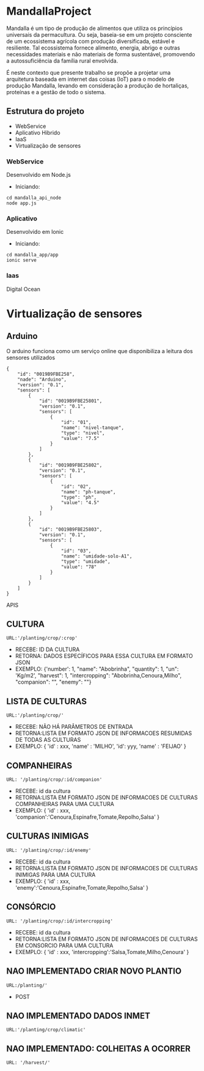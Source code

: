 # MandallaProject
Mandalla é um tipo de produção de alimentos que utiliza os princípios universais da permacultura. Ou seja, baseia-se em um projeto consciente de um ecossistema agrícola com produção diversificada, estável e resiliente. Tal ecossistema fornece alimento, energia, abrigo e outras necessidades materiais e não materiais de forma sustentável, promovendo a autossuficiência da família rural envolvida.

É neste contexto que presente trabalho se propõe a projetar uma arquitetura baseada em internet das coisas (IoT) para o modelo de produção Mandalla, levando em consideração a produção de hortaliças, proteínas e a gestão de todo o sistema.

## Estrutura do projeto
* WebService
* Aplicativo Hibrido
* IaaS
* Virtualização de sensores

### WebService

Desenvolvido em Node.js

* Iniciando:

```
cd mandalla_api_node
node app.js
```

### Aplicativo

Desenvolvido em Ionic

* Iniciando:

```
cd mandalla_app/app
ionic serve
```

### Iaas

Digital Ocean


# Virtualização de sensores

## Arduino

O arduino funciona como um serviço online que disponibiliza a leitura dos sensores utilizados

```
{
	"id": "0019B9FBE258",
	"nade": "Arduino",
	"version": "0.1",
	"sensors": [
		{
			"id": "0019B9FBE25801",
			"version": "0.1",
			"sensors": [
				{
					"id": "01",
					"name": "nivel-tanque",
					"type": "nivel",
					"value": "7.5"
				}
			]
		},
		{
			"id": "0019B9FBE25802",
			"version": "0.1",
			"sensors": [
				{
					"id": "02",
					"name": "ph-tanque",
					"type": "ph",
					"value": "4.5"
				}
			]
		},
		{
			"id": "0019B9FBE25803",
			"version": "0.1",
			"sensors": [
				{
					"id": "03",
					"name": "umidade-solo-A1",
					"type": "umidade",
					"value": "78"
				}
			]
		}
	]
}

```


APIS

## CULTURA
```
URL:'/planting/crop/:crop'
```
* RECEBE: ID DA CULTURA 
* RETORNA: DADOS ESPECÍFICOS PARA ESSA CULTURA EM FORMATO JSON
* EXEMPLO: {'number': 1, "name": "Abobrinha", "quantity": 1, "un": 'Kg/m2', "harvest": 1, "intercropping": "Abobrinha,Cenoura,Milho", "companion": "", "enemy": ""}

## LISTA DE CULTURAS
``` URL:'/planting/crop/' ```
* RECEBE: NÃO HÁ PARÂMETROS DE ENTRADA
* RETORNA:LISTA EM FORMATO JSON DE INFORMACOES RESUMIDAS DE TODAS AS CULTURAS
* EXEMPLO: { 'id' : xxx, 'name' : 'MILHO', 'id': yyy, 'name' : 'FEIJAO' }

## COMPANHEIRAS
``` URL: '/planting/crop/:id/companion' ```
* RECEBE: id da cultura
* RETORNA:LISTA EM FORMATO JSON DE INFORMACOES DE CULTURAS COMPANHEIRAS PARA UMA CULTURA
* EXEMPLO: { 'id' : xxx, 'companion':'Cenoura,Espinafre,Tomate,Repolho,Salsa' }

## CULTURAS INIMIGAS
``` URL: '/planting/crop/:id/enemy' ```
* RECEBE: id da cultura
* RETORNA:LISTA EM FORMATO JSON DE INFORMACOES DE CULTURAS INIMIGAS PARA UMA CULTURA
* EXEMPLO: { 'id' : xxx, 'enemy':'Cenoura,Espinafre,Tomate,Repolho,Salsa' }

## CONSÓRCIO
``` URL: '/planting/crop/:id/intercropping' ```
* RECEBE: id da cultura
* RETORNA:LISTA EM FORMATO JSON DE INFORMACOES DE CULTURAS EM CONSORCIO PARA UMA CULTURA
* EXEMPLO: { 'id' : xxx, 'intercropping':'Salsa,Tomate,Milho,Cenoura' }

## NAO IMPLEMENTADO CRIAR NOVO PLANTIO 
``` URL:/planting/' ```
* POST

## NAO IMPLEMENTADO DADOS INMET 
``` URL:'/planting/crop/climatic' ```

## NAO IMPLEMENTADO: COLHEITAS A OCORRER 
``` URL: '/harvest/' ```

